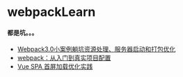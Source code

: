 # webpackLearn
#### 都是坑。。。
- [Webpack3.0小案例躺坑资源处理、服务器启动和打包优化](https://juejin.im/post/5a2a50a46fb9a0450b664d9d?utm_source=gold_browser_extension)
- [webpack：从入门到真实项目配置](https://juejin.im/post/59bb37fa6fb9a00a554f89d2)
- [Vue SPA 首屏加载优化实践](https://juejin.im/post/5a291092518825293b50366d)
